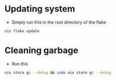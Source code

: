 # Updating system

- Simply run this in the root directory of the flake

```bash
nix flake update
```

# Cleaning garbage

- Run this

```bash
nix store gc --debug && sudo nix store gc --debug
```
